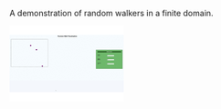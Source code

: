 A demonstration of random walkers in a finite domain. 

<img src="https://github.com/mehmaniayaz/random-walk-visual/blob/master/demo.gif" width="200" />


